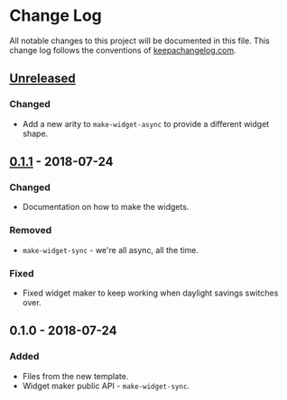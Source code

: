 # Change Log
All notable changes to this project will be documented in this file. This change log follows the conventions of [keepachangelog.com](http://keepachangelog.com/).

## [Unreleased]
### Changed
- Add a new arity to `make-widget-async` to provide a different widget shape.

## [0.1.1] - 2018-07-24
### Changed
- Documentation on how to make the widgets.

### Removed
- `make-widget-sync` - we're all async, all the time.

### Fixed
- Fixed widget maker to keep working when daylight savings switches over.

## 0.1.0 - 2018-07-24
### Added
- Files from the new template.
- Widget maker public API - `make-widget-sync`.

[Unreleased]: https://github.com/your-name/tic-tac-toe-clojure/compare/0.1.1...HEAD
[0.1.1]: https://github.com/your-name/tic-tac-toe-clojure/compare/0.1.0...0.1.1
